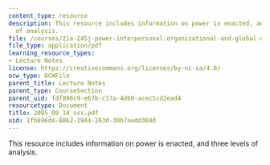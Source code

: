 ```yaml
---
content_type: resource
description: This resource includes information on power is enacted, and three levels
  of analysis.
file: /courses/21a-245j-power-interpersonal-organizational-and-global-dimensions-fall-2005/1fb896d488621944263d30b7aedd369d_2005_09_14_sss.pdf
file_type: application/pdf
learning_resource_types:
- Lecture Notes
license: https://creativecommons.org/licenses/by-nc-sa/4.0/
ocw_type: OCWFile
parent_title: Lecture Notes
parent_type: CourseSection
parent_uid: fdf096c9-e67b-c17a-4d60-acec5cd2ead4
resourcetype: Document
title: 2005_09_14_sss.pdf
uid: 1fb896d4-8862-1944-263d-30b7aedd369d
---
```

This resource includes information on power is enacted, and three levels of analysis.